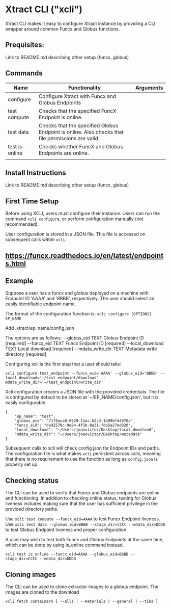 # Xtract CLI ("xcli")

Xtract CLI makes it easy to configure Xtract instance by providing a CLI wrapper around  common Funcx and Globus functions.

## Prequisites:
Link to README.md describing other setup (funcx, globus)

## Commands

Name|Functionality|Arguments
-|-|-
configure|Configure Xtract with Funcx and Globus Endpoints|
|test compute|Checks that the specified FuncX Endpoint is online.
|test data|Checks that the specified Globus Endpoint is online. Also checks that file permissions are valid.
|test is-online|Checks whether FuncX and Globus Endpoints are online.
|||

## Install Instructions
Link to README.md describing other setup (funcx, globus)

## First Time Setup
Before using XCLI, users must configure their instance.
Users can run the command `xcli configure`, or perform configuration manually
(not recommended).

User configuration is stored in a JSON file. This file is accessed on
subsequent calls within `xcli`.


## https://funcx.readthedocs.io/en/latest/endpoints.html

## Example
Suppose a user has a funcx and globus deployed on a machine with Endpoint ID 
'AAAA' and 'BBBB', respectively. The user should select an easily identifiable
endpoint name.

The format of the configuration function is:
`xcli configure [OPTIONS] EP_NAME`

Add .xtract/ep_name/config.json

The options are as follows:
  --globus_eid TEXT       Globus Endpoint ID  [required]
  --funcx_eid TEXT        Funcx Endpoint ID  [required]
  --local_download TEXT   Local download  [required]
  --mdata_write_dir TEXT  Metadata write directory  [required]

Configuring xcli is the first step that a user should take:
```
xcli configure test_endpoint --funcx_eid='AAAA' --globus_eid='BBBB' --local_download='~/test_endpoint/download' --mdata_write_dir='~/test_endpoint/write_dir'
```

Xcli configuration creates a JSON file with the provided credentials. The file is configured by default to be stored at '~/EP_NAME/config.json', but it is easily configurable.

```
{
    "ep_name": "test", 
    "globus_eid": "71f9aca8-6929-11ec-b2c3-1b99bfd4976a", 
    "funcx_eid": "da42570c-9e84-4f1b-8a31-fda5a27ed020",
    "local_download": "~/Users/joaovictor/Desktop/local_download", 
    "mdata_write_dir": "~/Users/joaovictor/Desktop/metadata"
}
```

Subsequent calls to xcli will check config.json for Endpoint IDs and paths. 
The configuration file is what makes `xcli` persistent across calls, meaning 
that there is no requirement to use the function as long as `config.json` is
properly set up.

## Checking status
The CLI can be used to verify that Funcx and Globus endpoints are online and
functioning. In addition to checking online status, testing for Globus
liveness includes making sure that the user has sufficient privilege in the
provided directory paths.

Use `xcli test compute --funcx_eid=AAAA` to test Funcx Endpoint liveness.
Use `xcli test data --globus_eid=BBBB --stage_dir=CCCC --mdata_dir=DDDD`
to test Globus Endpoint liveness and proper configuration.

A user may wish to test both Funcx and Globus Endpoints at the same time,
which can be done by using is_online command instead.

`xcli test is_online --funcx_eid=AAAA --globus_eid=BBBB --stage_dir=CCCC --mdata_dir=DDDD`

## Cloning images
The CLI can be used to clone extractor images to a globus endpoint. The images
are cloned to the download 

`xcli fetch containers [ --alls | --materials | --general | --tika ]`

## 
